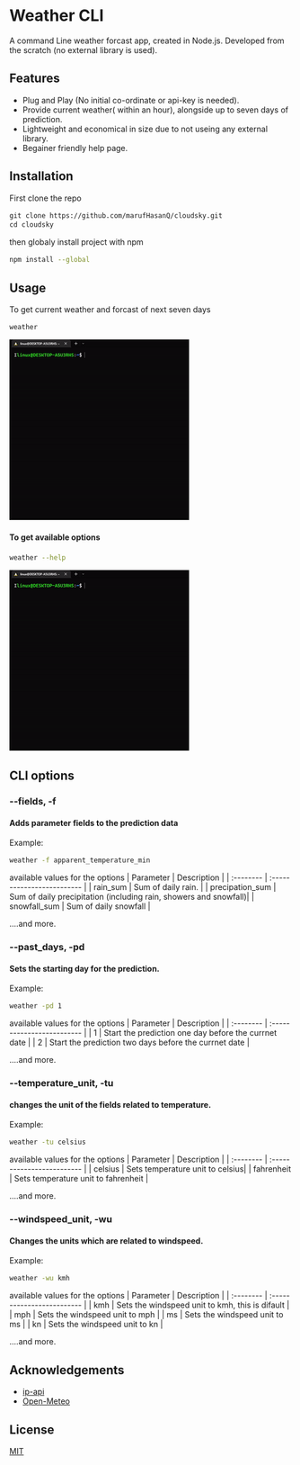 # Weather CLI
A command Line weather forcast app, created in Node.js. Developed from the scratch (no external library is used).


## Features

- Plug and Play (No initial co-ordinate or api-key is needed).
- Provide current weather( within an hour), alongside up to seven days of prediction.
- Lightweight and economical in size due to not useing any external library.
- Begainer friendly help page.

## Installation
First clone the repo
```bash
git clone https://github.com/marufHasanQ/cloudsky.git
cd cloudsky

```
then globaly install project with npm

```bash
npm install --global

```



## Usage
To get current weather and forcast of next seven days

```bash
weather
```
![prediction](./screenshots/PredictionOutput.gif)

#### To get available options

```bash
weather --help
```
![HelpOutput](./screenshots/HelpOutput.gif)




## CLI options
### --fields,  -f
#### Adds parameter fields to the prediction data
Example:
```bash
weather -f apparent_temperature_min 
```
available values for the options
| Parameter | Description                |
| :--------  | :------------------------- |
|   rain_sum    | Sum of daily rain.    |
|   precipation_sum     |  Sum of daily precipitation (including rain, showers and snowfall)|
|   snowfall_sum     |  Sum of daily snowfall  |

....and more.

### --past_days,  -pd
####   Sets the starting day for the prediction. 
Example:
```bash
weather -pd 1
```
available values for the options
| Parameter   | Description                |
| :--------  | :------------------------- |
|   1     |   Start the prediction one day before the currnet date |
|   2     |  Start the prediction two days before the currnet date |

....and more.

### --temperature_unit,  -tu
####   changes the unit of the fields related to temperature. 
Example:
```bash
weather -tu celsius
```
available values for the options
| Parameter   | Description                |
| :--------  | :------------------------- |
|   celsius     |   Sets temperature unit to celsius|
|   fahrenheit     | Sets temperature unit to fahrenheit |

....and more.
### --windspeed_unit,  -wu
####  Changes the units which are related to windspeed.
Example:
```bash
weather -wu kmh 
```
available values for the options
| Parameter  | Description                |
| :--------  | :------------------------- |
|   kmh    |   Sets the windspeed unit to kmh, this is difault  |
|   mph    | Sets the windspeed unit to mph  |
|   ms     |   Sets the windspeed unit to ms  |
|   kn     | Sets the windspeed unit to kn |

....and more.
## Acknowledgements
 - [ip-api](https://ip-api.com/)
 - [Open-Meteo](https://open-meteo.com/)

## License
[MIT](https://choosealicense.com/licenses/mit/)
